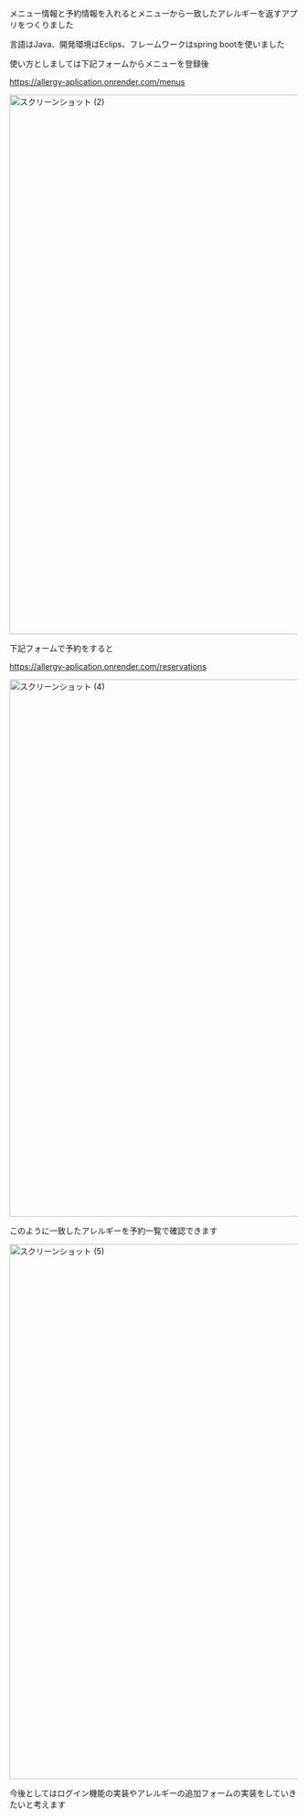 メニュー情報と予約情報を入れるとメニューから一致したアレルギーを返すアプリをつくりました

言語はJava、開発環境はEclips、フレームワークはspring bootを使いました

使い方としましては下記フォームからメニューを登録後

https://allergy-aplication.onrender.com/menus

<img width="1920" height="945" alt="スクリーンショット (2)" src="https://github.com/user-attachments/assets/7ea7bed4-fb9f-4210-b0c8-e07b20b259be" />


下記フォームで予約をすると

https://allergy-aplication.onrender.com/reservations

<img width="1920" height="941" alt="スクリーンショット (4)" src="https://github.com/user-attachments/assets/23449c07-2503-4705-9369-a5946a9eab31" />

このように一致したアレルギーを予約一覧で確認できます

<img width="1920" height="937" alt="スクリーンショット (5)" src="https://github.com/user-attachments/assets/c9e8b005-8217-4846-a8fa-3156ac064f88" />

今後としてはログイン機能の実装やアレルギーの追加フォームの実装をしていきたいと考えます
